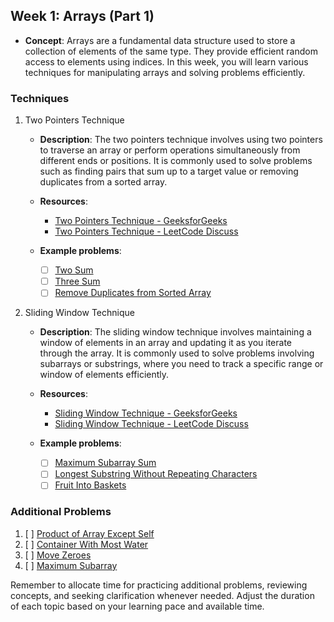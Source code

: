 ## Week 1: Arrays (Part 1)

- **Concept**: Arrays are a fundamental data structure used to store a collection of elements of the same type. They provide efficient random access to elements using indices. In this week, you will learn various techniques for manipulating arrays and solving problems efficiently.

### Techniques

1. Two Pointers Technique

   - **Description**: The two pointers technique involves using two pointers to traverse an array or perform operations simultaneously from different ends or positions. It is commonly used to solve problems such as finding pairs that sum up to a target value or removing duplicates from a sorted array.

   - **Resources**:
     - [Two Pointers Technique - GeeksforGeeks](https://www.geeksforgeeks.org/two-pointers-technique/)
     - [Two Pointers Technique - LeetCode Discuss](https://leetcode.com/discuss/general-discussion/154734/a-summary-on-how-to-use-two-pointers-to-solve-problems-for-beginners)

   - **Example problems**:
     - [ ] [Two Sum](https://leetcode.com/problems/two-sum/)
     - [ ] [Three Sum](https://leetcode.com/problems/3sum/)
     - [ ] [Remove Duplicates from Sorted Array](https://leetcode.com/problems/remove-duplicates-from-sorted-array/)

2. Sliding Window Technique

   - **Description**: The sliding window technique involves maintaining a window of elements in an array and updating it as you iterate through the array. It is commonly used to solve problems involving subarrays or substrings, where you need to track a specific range or window of elements efficiently.

   - **Resources**:
     - [Sliding Window Technique - GeeksforGeeks](https://www.geeksforgeeks.org/window-sliding-technique/)
     - [Sliding Window Technique - LeetCode Discuss](https://leetcode.com/discuss/general-discussion/657507/Sliding-Window-for-Beginners-Problems-or-Template-or-Sample-Solutions)

   - **Example problems**:
     - [ ] [Maximum Subarray Sum](https://leetcode.com/problems/maximum-subarray/)
     - [ ] [Longest Substring Without Repeating Characters](https://leetcode.com/problems/longest-substring-without-repeating-characters/)
     - [ ] [Fruit Into Baskets](https://leetcode.com/problems/fruit-into-baskets/)

### Additional Problems

1. [ ] [Product of Array Except Self](https://leetcode.com/problems/product-of-array-except-self/)
2. [ ] [Container With Most Water](https://leetcode.com/problems/container-with-most-water/)
3. [ ] [Move Zeroes](https://leetcode.com/problems/move-zeroes/)
4. [ ] [Maximum Subarray](https://leetcode.com/problems/maximum-subarray/)

Remember to allocate time for practicing additional problems, reviewing concepts, and seeking clarification whenever needed. Adjust the duration of each topic based on your learning pace and available time.